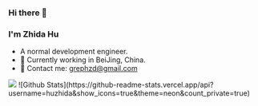 ### Hi there 👋
<!--
**huzhida/huzhida** is a ✨ _special_ ✨ repository because its `README.md` (this file) appears on your GitHub profile.

Here are some ideas to get you started:

- 🔭 I’m currently working on ...
- 🌱 I’m currently learning ...
- 👯 I’m looking to collaborate on ...
- 🤔 I’m looking for help with ...
- 💬 Ask me about ...
- 📫 How to reach me: ...
- 😄 Pronouns: ...
- ⚡ Fun fact: ...
-->
### I'm Zhida Hu
- A normal development engineer.
- 🌱 Currently working in BeiJing, China.
- 💬 Contact me: [grephzd@gmail.com](mailto:grephzd@gmail.com)

<img src="https://github-readme-stats.vercel.app/api/top-langs/?username=huzhida&theme=neon&layout=compact">
![Github Stats](https://github-readme-stats.vercel.app/api?username=huzhida&show_icons=true&theme=neon&count_private=true)



